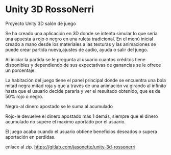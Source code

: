 # Unity 3D RossoNerri

Proyecto Unity 3D salón de juego

Se ha creado una aplicación en 3D donde se intenta simular lo que sería una apuesta a rojo o negro en una ruleta tradicional. En el menú inicial creado a mano desde los materiales a las texturas y las animaciones se puede crear partida nueva,ajustes de audio, ayuda o salir del juego.

Al iniciar la partida se le pregunta al usuario cuantos créditos tiene disponibles y dependiendo de sus expectativas de ganancias se le ofrece un porcentaje.

La habitación del juego tiene el panel principal donde se encuentra una bola mitad negra mitad roja y que a través de una animación va girando al infinito hasta que el usuario decide pararla y ver el resultado obtenido, que es de 50% rojo o negro.

Negro-al dinero apostado se le suma al acumulado

Rojo-le devuelve el dinero apostado más 1 demás, siempre que el dinero acumulado no supere el maximo aportado por el usuario.

El juego acaba cuando el usuario obtiene beneficios deseados o supera aportación en perdidas.

enlace al zip. https://gitlab.com/jasonette/unity-3d-rossonerri
